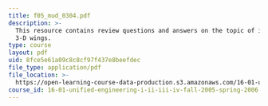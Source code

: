 ```yaml
---
title: f05_mud_0304.pdf
description: >-
  This resource contains review questions and answers on the topic of intro to
  3-D wings.
type: course
layout: pdf
uid: 8fce5e61a09c8c8cf97f437e8beefdec
file_type: application/pdf
file_location: >-
  https://open-learning-course-data-production.s3.amazonaws.com/16-01-unified-engineering-i-ii-iii-iv-fall-2005-spring-2006/8fce5e61a09c8c8cf97f437e8beefdec_f05_mud_0304.pdf
course_id: 16-01-unified-engineering-i-ii-iii-iv-fall-2005-spring-2006
---
```

